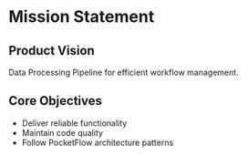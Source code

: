 # Mission Statement

## Product Vision
Data Processing Pipeline for efficient workflow management.

## Core Objectives
- Deliver reliable functionality
- Maintain code quality
- Follow PocketFlow architecture patterns
